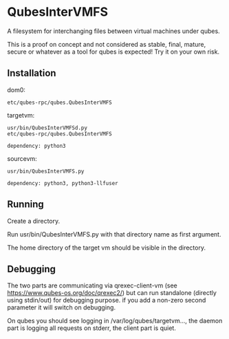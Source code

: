 QubesInterVMFS
==============

A filesystem for interchanging files between virtual machines under qubes.

This is a proof on concept and not considered as stable, final, mature, secure
or whatever as a tool for qubes is expected! Try it on your own risk.

Installation
------------

dom0:

	etc/qubes-rpc/qubes.QubesInterVMFS

targetvm:

	usr/bin/QubesInterVMFSd.py
	etc/qubes-rpc/qubes.QubesInterVMFS

	dependency: python3

sourcevm:

	usr/bin/QubesInterVMFS.py

	dependency: python3, python3-llfuser

Running
-------

Create a directory.

Run usr/bin/QubesInterVMFS.py with that directory name as first argument.

The home directory of the target vm should be visible in the directory.

Debugging
---------

The two parts are communicating via qrexec-client-vm (see
https://www.qubes-os.org/doc/qrexec2/) but can run standalone (directly using
stdin/out) for debugging purpose. if you add a non-zero second parameter it
will switch on debugging.

On qubes you should see logging in /var/log/qubes/targetvm..., the daemon part
is logging all requests on stderr, the client part is quiet.

